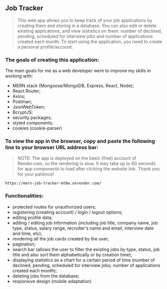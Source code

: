 ## Job Tracker

> This web app allows you to keep track of your job applications by creating them and storing in a database. You can also edit or delete existing applications, and view statistics on them: number of declined, pending, scheduled for interview jobs and number of applications created each month.
> To start using the application, you need to create a personal profile/account.

### The goals of creating this application:

The main goals for me as a web developer were to improve my skills in working with:

- MERN stack (Mongoose/MongoDB, Express, React, Node);
- React Router;
- Axios;
- Postman;
- JsonWebToken;
- BcryptJS;
- security packages;
- styled components;
- cookies (cookie-parser)

### To view the app in the browser, copy and paste the following line to your browser URL address bar:

> NOTE: The app is deployed on the basic (free) account of Render.com, so the rendering is slow. It may take up to 60 seconds for app components to load after clicking the website link. Thank you for your patience!

```
https://mern-job-tracker-mt0w.onrender.com/
```

### Functionalities:

- protected routes for unauthorized users;
- registering (creating account) / login / logout options;
- editing profile data;
- adding / editing job information (including job title, company name, job type, status, salary range, recruiter's name and email, interview date and time, etc);
- rendering all the job cards created by the user;
- pagination;
- search bar (allows the user to filter the existing jobs by type, status, job title and also sort them alphabetically or by creation time);
- displaying statistics as a chart for a certain period of time (number of declined, pending, scheduled for interview jobs; number of applications created each month);
- deleting jobs from the database;
- responsive design (mobile adaptation)
